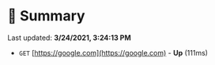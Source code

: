 # 📖 Summary
Last updated: **3/24/2021, 3:24:13 PM**

- `GET` [https://google.com](https://google.com) - **Up** (111ms)
